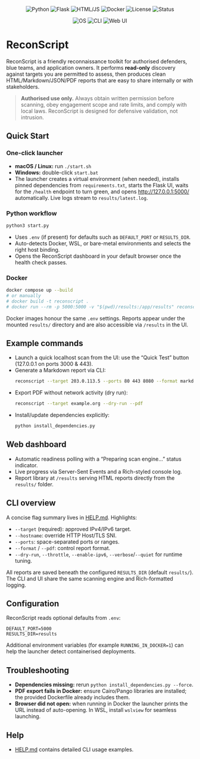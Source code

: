 <p align="center">
  <img src="https://img.shields.io/badge/Language-Python_3.9–3.13-blue?logo=python&logoColor=white" alt="Python">
  <img src="https://img.shields.io/badge/Framework-Flask-green?logo=flask&logoColor=white" alt="Flask">
  <img src="https://img.shields.io/badge/UI-HTML_+_JS-orange?logo=html5&logoColor=white" alt="HTML/JS">
  <img src="https://img.shields.io/badge/Build-Docker_+_Compose-2496ED?logo=docker&logoColor=white" alt="Docker">
  <img src="https://img.shields.io/badge/License-MIT-yellow?logo=open-source-initiative&logoColor=white" alt="License">
  <img src="https://img.shields.io/badge/Status-Active-success?logo=git&logoColor=white" alt="Status">
</p>

<p align="center">
  <img src="https://img.shields.io/badge/OS-Windows_|_Linux_|_macOS-lightgrey?logo=windows&logoColor=white" alt="OS">
  <img src="https://img.shields.io/badge/CLI-Compatible-critical?logo=console&logoColor=white" alt="CLI">
  <img src="https://img.shields.io/badge/Web_UI-Enabled-brightgreen?logo=google-chrome&logoColor=white" alt="Web UI">
</p>

# ReconScript

ReconScript is a friendly reconnaissance toolkit for authorised defenders, blue teams, and application owners. It performs **read-only** discovery against targets you are permitted to assess, then produces clean HTML/Markdown/JSON/PDF reports that are easy to share internally or with stakeholders.

> **Authorised use only.** Always obtain written permission before scanning, obey engagement scope and rate limits, and comply with local laws. ReconScript is designed for defensive validation, not intrusion.

## Quick Start

### One-click launcher
- **macOS / Linux:** run `./start.sh`
- **Windows:** double-click `start.bat`
- The launcher creates a virtual environment (when needed), installs pinned dependencies from `requirements.txt`, starts the Flask UI, waits for the `/health` endpoint to turn green, and opens <http://127.0.0.1:5000/> automatically. Live logs stream to `results/latest.log`.

### Python workflow
```bash
python3 start.py
```
- Uses `.env` (if present) for defaults such as `DEFAULT_PORT` or `RESULTS_DIR`.
- Auto-detects Docker, WSL, or bare-metal environments and selects the right host binding.
- Opens the ReconScript dashboard in your default browser once the health check passes.

### Docker
```bash
docker compose up --build
# or manually
# docker build -t reconscript .
# docker run --rm -p 5000:5000 -v "$(pwd)/results:/app/results" reconscript
```
Docker images honour the same `.env` settings. Reports appear under the mounted `results/` directory and are also accessible via `/results` in the UI.

## Example commands
- Launch a quick localhost scan from the UI: use the “Quick Test” button (127.0.0.1 on ports 3000 & 443).
- Generate a Markdown report via CLI:
  ```bash
  reconscript --target 203.0.113.5 --ports 80 443 8080 --format markdown
  ```
- Export PDF without network activity (dry run):
  ```bash
  reconscript --target example.org --dry-run --pdf
  ```
- Install/update dependencies explicitly:
  ```bash
  python install_dependencies.py
  ```

## Web dashboard
- Automatic readiness polling with a “Preparing scan engine…” status indicator.
- Live progress via Server-Sent Events and a Rich-styled console log.
- Report library at `/results` serving HTML reports directly from the `results/` folder.

## CLI overview
A concise flag summary lives in [HELP.md](HELP.md). Highlights:
- `--target` (required): approved IPv4/IPv6 target.
- `--hostname`: override HTTP Host/TLS SNI.
- `--ports`: space-separated ports or ranges.
- `--format` / `--pdf`: control report format.
- `--dry-run`, `--throttle`, `--enable-ipv6`, `--verbose`/`--quiet` for runtime tuning.

All reports are saved beneath the configured `RESULTS_DIR` (default `results/`). The CLI and UI share the same scanning engine and Rich-formatted logging.

## Configuration
ReconScript reads optional defaults from `.env`:
```
DEFAULT_PORT=5000
RESULTS_DIR=results
```
Additional environment variables (for example `RUNNING_IN_DOCKER=1`) can help the launcher detect containerised deployments.

## Troubleshooting
- **Dependencies missing:** rerun `python install_dependencies.py --force`.
- **PDF export fails in Docker:** ensure Cairo/Pango libraries are installed; the provided Dockerfile already includes them.
- **Browser did not open:** when running in Docker the launcher prints the URL instead of auto-opening. In WSL, install `wslview` for seamless launching.

## Help
- [HELP.md](HELP.md) contains detailed CLI usage examples.
